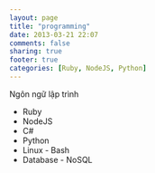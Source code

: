 ```yaml
---
layout: page
title: "programming"
date: 2013-03-21 22:07
comments: false
sharing: true
footer: true
categories: [Ruby, NodeJS, Python]
---
```


Ngôn ngữ lập trình

- Ruby
- NodeJS
- C#
- Python
- Linux - Bash
- Database - NoSQL